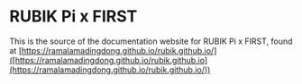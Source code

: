 # RUBIK Pi x FIRST

This is the source of the documentation website for RUBIK Pi x FIRST, found at [https://ramalamadingdong.github.io/rubik.github.io/]([https://ramalamadingdong.github.io/rubik.github.io](https://ramalamadingdong.github.io/rubik.github.io/))
